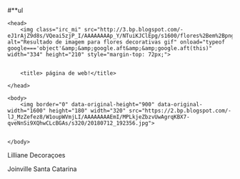 #**ul
  
  <html  lang="en">
	
	<head> 
		<img class="irc_mi" src="http://3.bp.blogspot.com/-eJ1rAjZ9d8s/VQeai5zjP_I/AAAAAAAAp_Y/NTuiKJClEpg/s1600/flores%2Bem%2Bpng%2Be%2Bhd%2B(1).gif" alt="Resultado de imagem para flores decorativas gif" onload="typeof google==='object'&amp;&amp;google.aft&amp;&amp;google.aft(this)" width="334" height="210" style="margin-top: 72px;">
		
		
		<title> página de web!</title>
		
	</head>

	<body> 
		<img border="0" data-original-height="900" data-original-width="1600" height="180" width="320" src="https://2.bp.blogspot.com/-lJ_MzZefez8/W1oupWVmjLI/AAAAAAAAEmI/MPLkjeZbzvUwAgrqKBX7-qveNnSi9XQhwCLcBGAs/s320/20180712_192356.jpg">
		
		
	</body>
	

</html>
Lilliane Decoraçoes


Joinville                                                        Santa Catarina
